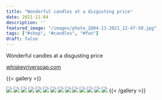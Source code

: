```yaml
---
title: "Wonderful candles at a disgusting price"
date: 2021-11-04
description: ''
featured_image: "/images/photo_2@04-11-2021_12-47-50.jpg"
tags: ["#shop", "#candles", "#fun"]
draft: false
---
```


Wonderful candles at a disgusting price

[whiskeyriversoap.com](https://whiskeyriversoap.com)

{{< gallery >}}

<img src="/images/photo_2@04-11-2021_12-47-50.jpg" class="grid-w100 md:grid-w33 xl:grid-w25" />
<img src="/images/photo_3@04-11-2021_12-47-50.jpg" class="grid-w100 md:grid-w33 xl:grid-w25" />
<img src="/images/photo_4@04-11-2021_12-47-50.jpg" class="grid-w100 md:grid-w33 xl:grid-w25" />
<img src="/images/photo_5@04-11-2021_12-47-50.jpg" class="grid-w100 md:grid-w33 xl:grid-w25" />
<img src="/images/photo_6@04-11-2021_12-47-50.jpg" class="grid-w100 md:grid-w33 xl:grid-w25" />
<img src="/images/photo_7@04-11-2021_12-47-50.jpg" class="grid-w100 md:grid-w33 xl:grid-w25" />
<img src="/images/photo_8@04-11-2021_12-47-50.jpg" class="grid-w100 md:grid-w33 xl:grid-w25" />
<img src="/images/photo_9@04-11-2021_12-47-50.jpg" class="grid-w100 md:grid-w33 xl:grid-w25" />
<img src="/images/photo_10@04-11-2021_12-47-50.jpg" class="grid-w100 md:grid-w33 xl:grid-w25" />
<img src="/images/photo_11@04-11-2021_12-47-50.jpg" class="grid-w100 md:grid-w33 xl:grid-w25" />
<img src="/images/photo_12@04-11-2021_12-47-50.jpg" class="grid-w100 md:grid-w33 xl:grid-w25" />
<img src="/images/photo_13@04-11-2021_12-47-50.jpg" class="grid-w100 md:grid-w33 xl:grid-w25" />
<img src="/images/photo_14@04-11-2021_12-47-50.jpg" class="grid-w100 md:grid-w33 xl:grid-w25" />
<img src="/images/photo_15@04-11-2021_12-47-50.jpg" class="grid-w100 md:grid-w33 xl:grid-w25" />
{{< /gallery >}}

